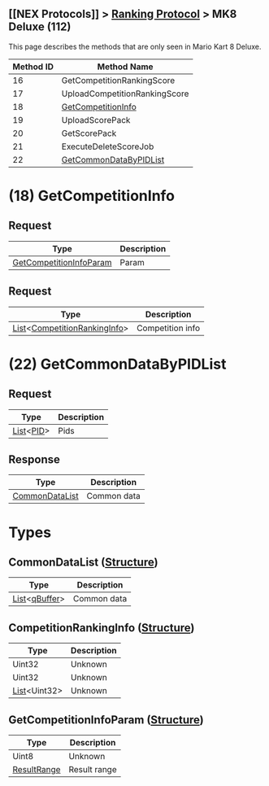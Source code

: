 ## [[NEX Protocols]] > [Ranking Protocol](Ranking-Protocol) > MK8 Deluxe (112)

This page describes the methods that are only seen in Mario Kart 8 Deluxe.

| Method ID | Method Name |
| --- | --- |
| 16 | GetCompetitionRankingScore |
| 17 | UploadCompetitionRankingScore |
| 18 | [GetCompetitionInfo](#18-getcompetitioninfo) |
| 19 | UploadScorePack |
| 20 | GetScorePack |
| 21 | ExecuteDeleteScoreJob |
| 22 | [GetCommonDataByPIDList](#22-getcommondatabypidlist) |

# (18) GetCompetitionInfo
## Request
| Type | Description |
| --- | --- |
| [GetCompetitionInfoParam](#getcompetitioninfoparam-structure) | Param |

## Request
| Type | Description |
| --- | --- |
| [List]&lt;[CompetitionRankingInfo](#competitionrankinginfo-structure)&gt; | Competition info |

# (22) GetCommonDataByPIDList
## Request
| Type | Description |
| --- | --- |
| [List]&lt;[PID]&gt; | Pids |

## Response
| Type | Description |
| --- | --- |
| [CommonDataList](#commondatalist-structure) | Common data |

# Types
## CommonDataList ([Structure])
| Type | Description |
| --- | --- |
| [List]&lt;[qBuffer]&gt; | Common data |

## CompetitionRankingInfo ([Structure])
| Type | Description |
| --- | --- |
| Uint32 | Unknown |
| Uint32 | Unknown |
| [List]&lt;Uint32&gt; | Unknown |

## GetCompetitionInfoParam ([Structure])
| Type | Description |
| --- | --- |
| Uint8 | Unknown |
| [ResultRange] | Result range |

[Result]: NEX-Common-Types#result
[String]: NEX-Common-Types#string
[Buffer]: NEX-Common-Types#buffer
[qBuffer]: NEX-Common-Types#qbuffer
[List]: NEX-Common-Types#list
[Map]: NEX-Common-Types#map
[DateTime]: NEX-Common-Types#datetime
[Structure]: NEX-Common-Types#structure
[Data]: NEX-Common-Types#anydataholder
[PID]: NEX-Common-Types#pid
[ResultRange]: NEX-Common-Types#resultrange-structure